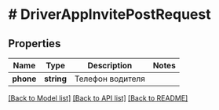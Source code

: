 # # DriverAppInvitePostRequest

## Properties

Name | Type | Description | Notes
------------ | ------------- | ------------- | -------------
**phone** | **string** | Телефон водителя |

[[Back to Model list]](../../README.md#models) [[Back to API list]](../../README.md#endpoints) [[Back to README]](../../README.md)
